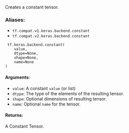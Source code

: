 Creates a constant tensor.
### Aliases:
- `tf.compat.v1.keras.backend.constant`
- `tf.compat.v2.keras.backend.constant`

```
 tf.keras.backend.constant(
    value,
    dtype=None,
    shape=None,
    name=None
)
```
#### Arguments:
- `value`: A constant `value` (or list)
- `dtype`: The type of the elements of the resulting tensor.
- `shape`: Optional dimensions of resulting tensor.
- `name`: Optional `name` for the tensor.
#### Returns:
A Constant Tensor.
